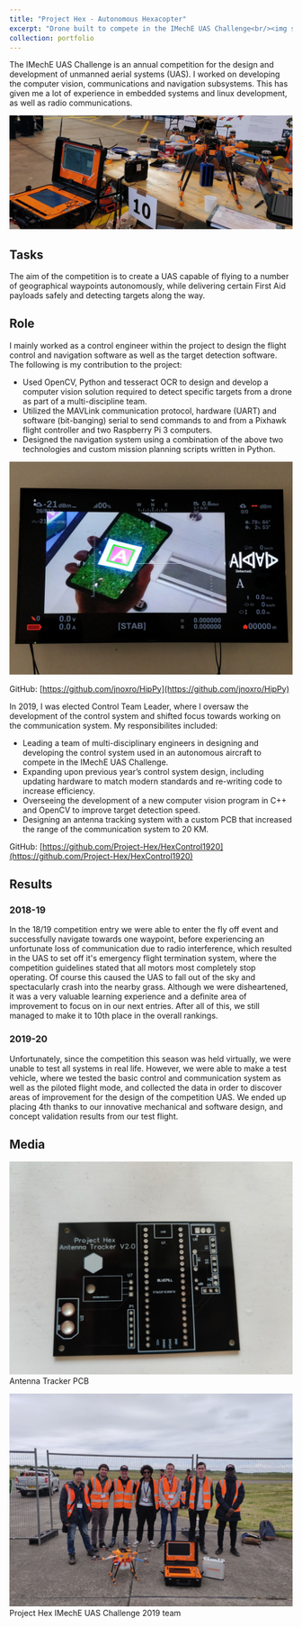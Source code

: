 ```yaml
---
title: "Project Hex - Autonomous Hexacopter"
excerpt: "Drone built to compete in the IMechE UAS Challenge<br/><img src='/images/portfolio/HEX.gif'>"
collection: portfolio
---
```


The IMechE UAS Challenge is an annual competition for the design and development of unmanned aerial systems (UAS). I worked on developing the computer vision, communications and navigation subsystems. This has given me a lot of experience in embedded systems and linux development, as well as radio communications. 

![](/images/portfolio/drone-hex.jpg)

## Tasks
The aim of the competition is to create a UAS capable of flying to a number of geographical waypoints autonomously, while delivering certain First Aid payloads safely and detecting targets along the way.
## Role
I mainly worked as a control engineer within the project to design the flight control and navigation software as well as the target detection software. The following is my contribution to the project:
* Used OpenCV, Python and tesseract OCR to design and develop a computer vision solution required to detect specific targets from a drone as part of a multi-discipline team.
* Utilized the MAVLink communication protocol, hardware (UART) and software (bit-banging) serial to send commands to and from a Pixhawk flight controller and two Raspberry Pi 3 computers.
* Designed the navigation system using a combination of the above two technologies and custom mission planning scripts written in Python.

![](/images/portfolio/CV-hex.jpg)

GitHub: [https://github.com/jnoxro/HipPy](https://github.com/jnoxro/HipPy)

In 2019, I was elected Control Team Leader, where I oversaw the development of the control system and shifted focus towards working on the communication system. My responsibilites included:
* Leading a team of multi-disciplinary engineers in designing and developing the control system used in an autonomous aircraft to compete in the IMechE UAS Challenge.
* Expanding upon previous year’s control system design, including updating hardware to match modern standards and re-writing code to increase efficiency.
* Overseeing the development of a new computer vision program in C++ and OpenCV to improve target detection speed.
* Designing an antenna tracking system with a custom PCB that increased the range of the communication system to 20 KM.

GitHub: [https://github.com/Project-Hex/HexControl1920](https://github.com/Project-Hex/HexControl1920)

## Results
### 2018-19
In the 18/19 competition entry we were able to enter the fly off event and successfully navigate towards one waypoint, before experiencing an unfortunate loss of communication due to 
radio interference, which resulted in the UAS to set off it's emergency flight termination system, where the competition guidelines stated that all motors most completely stop operating. Of course this caused the UAS to fall out of the sky and spectacularly crash into the nearby grass. Although we were disheartened, it was a very valuable learning experience and a definite area of improvement to focus on in our next entries. After all of this, we still managed to make it to 10th place in the overall rankings.

### 2019-20
Unfortunately, since the competition this season was held virtually, we were unable to test all systems in real life. However, we were able to make a test vehicle, where we tested the basic control and communication system as well as the piloted flight mode, and collected the data in order to discover areas of improvement for the design of the competition UAS. We ended up placing 4th thanks to our innovative mechanical and software design, and concept validation results from our test flight.

## Media
![](/images/portfolio/anttrack-hex.jpg)
Antenna Tracker PCB


![](/images/portfolio/hex-group.jpg)
Project Hex IMechE UAS Challenge 2019 team
